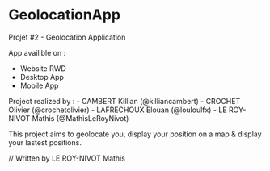 # GeolocationApp
Projet #2 - Geolocation Application

App availible on :
  - Website RWD
  - Desktop App
  - Mobile App 

Project realized by : 
      - CAMBERT Killian (@killiancambert)
      - CROCHET Olivier (@crochetolivier)
      - LAFRECHOUX Elouan (@louloulfx)
      - LE ROY-NIVOT Mathis (@MathisLeRoyNivot)

This project aims to geolocate you, display your position on a map & display your lastest positions.


// Written by LE ROY-NIVOT Mathis
